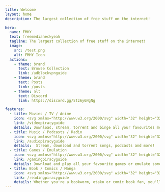 ```yaml
---
title: Welcome
layout: home
description: The largest collection of free stuff on the internet!

hero:
  name: FMHY
  text: freemediaheckyeah
  tagline: The largest collection of free stuff on the internet!
  image:
    src: /test.png
    alt: FMHY Icon
  actions:
    - theme: brand
      text: Browse Collection
      link: /adblockvpnguide
    - theme: brand
      text: Posts
      link: /posts
    - theme: alt
      text: Discord
      link: https://discord.gg/Stz6y6NgNg

features:
  - title: Movies / TV / Anime
    icon: <svg xmlns="http://www.w3.org/2000/svg" width="32" height="32" viewBox="0 0 36 36"><path fill="#31373D" d="M35 31s0 4-4 4H5c-4 0-4-4-4-4V12c0-4 4-4 4-4h26s4 0 4 4v19z"/><path fill="#31373D" d="M21.303 10.389a.999.999 0 1 1-1.414 1.414l-9.192-9.192a.999.999 0 1 1 1.414-1.414l9.192 9.192z"/><path fill="#31373D" d="M14.697 10.389a.999.999 0 1 0 1.414 1.414l9.192-9.192a.999.999 0 1 0-1.414-1.414l-9.192 9.192z"/><path fill="#55ACEE" d="M18 11c8 0 10 1 11 2s2 3 2 8s-1 7-2 8s-3 2-11 2s-10-1-11-2s-2-3-2-8s1-7 2-8s3-2 11-2z"/><circle cx="31.5" cy="31.5" r="1.5" fill="#66757F"/><circle cx="4.5" cy="31.5" r="1.5" fill="#66757F"/></svg>
    link: /videopiracyguide
    details: Download, stream, torrent and binge all your favourites movies or shows!
  - title: Music / Podcasts / Radio
    icon: <svg xmlns="http://www.w3.org/2000/svg" width="32" height="32" viewBox="0 0 36 36"><path fill="#5DADEC" d="M14.182.168L7.818 1.469A1.07 1.07 0 0 0 7 2.471v15.857A6.226 6.226 0 0 0 5 18c-2.762 0-5 1.741-5 3.889c0 2.147 2.238 3.889 5 3.889c2.713 0 4.908-1.683 4.985-3.777H10V6.477l4.182-.855A1.07 1.07 0 0 0 15 4.62V.835c0-.459-.368-.76-.818-.667zm21 4l-6.363 1.301c-.451.092-.819.543-.819 1.002v15.857A6.198 6.198 0 0 0 26 22c-2.762 0-5 1.741-5 3.889c0 2.147 2.238 3.889 5 3.889c2.713 0 4.908-1.683 4.985-3.777H31V10.477l4.182-.855A1.07 1.07 0 0 0 36 8.62V4.835c0-.459-.368-.76-.818-.667z"/><path fill="#5DADEC" d="m23.182 10.167l-6.363 1.301c-.451.093-.819.544-.819 1.003v15.857A6.198 6.198 0 0 0 14 28c-2.762 0-5 1.741-5 3.889s2.238 3.889 5 3.889c2.713 0 4.908-1.683 4.985-3.777H19V16.477l4.182-.855A1.07 1.07 0 0 0 24 14.62v-3.785c0-.459-.368-.76-.818-.668z"/></svg>
    link: /audiopiracyguide
    details:  Stream, download and torrent songs, podcasts and more!
  - title: Games / Emulation
    icon: <svg xmlns="http://www.w3.org/2000/svg" width="32" height="32" viewBox="0 0 36 36"><path fill="#31373D" d="m2.13 14.856l-.004-.002S.075 27.271.075 29.061c0 1.824 1.343 3.302 3 3.302c.68 0 1.3-.258 1.803-.678l10.166-8.938L2.13 14.856zm31.69 0l.004-.002s2.051 12.417 2.051 14.207c0 1.824-1.343 3.302-3 3.302c-.68 0-1.3-.258-1.803-.678l-10.166-8.938l12.914-7.891z"/><g fill="#14171A"><circle cx="25.975" cy="15.551" r="8.5"/><circle cx="9.975" cy="15.551" r="8.5"/><path d="M9.975 7.051h16v16.87h-16z"/></g><circle cx="13.075" cy="23.301" r="5" fill="#14171A"/><circle cx="22.875" cy="23.301" r="5" fill="#14171A"/><circle cx="22.875" cy="23.301" r="3" fill="#67757F"/><circle cx="13.075" cy="23.301" r="3" fill="#67757F"/><circle cx="25.735" cy="11.133" r="1.603" fill="#FFCC4D"/><circle cx="25.735" cy="17.607" r="1.603" fill="#77B255"/><circle cx="22.498" cy="14.37" r="1.603" fill="#50A5E6"/><circle cx="28.972" cy="14.37" r="1.603" fill="#DD2E44"/><path fill="#8899A6" d="M11.148 12.514v-2.168a.505.505 0 0 0-.505-.505H9.085a.505.505 0 0 0-.505.505v2.168l1.284 1.285l1.284-1.285zm-2.569 3.63v2.168c0 .279.226.505.505.505h1.558a.505.505 0 0 0 .505-.505v-2.168l-1.284-1.285l-1.284 1.285zm5.269-3.1H11.68l-1.285 1.285l1.285 1.285h2.168a.506.506 0 0 0 .505-.505V13.55a.506.506 0 0 0-.505-.506zm-5.799 0H5.88a.506.506 0 0 0-.505.505v1.558c0 .279.226.505.505.505h2.168l1.285-1.285l-1.284-1.283z"/></svg>
    link: /gamingpiracyguide
    details: Download and play all your favourite games or emulate some old but gold ones!
  - title: Book / Comics / Manga
    icon: <svg xmlns="http://www.w3.org/2000/svg" width="32" height="32" viewBox="0 0 36 36"><path fill="#553788" d="M15 31c0 2.209-.791 4-3 4H5c-4 0-4-14 0-14h7c2.209 0 3 1.791 3 4v6z"/><path fill="#9266CC" d="M34 33h-1V23h1a1 1 0 1 0 0-2H10c-4 0-4 14 0 14h24a1 1 0 1 0 0-2z"/><path fill="#CCD6DD" d="M34.172 33H11c-2 0-2-10 0-10h23.172c1.104 0 1.104 10 0 10z"/><path fill="#99AAB5" d="M11.5 25h23.35c-.135-1.175-.36-2-.678-2H11c-1.651 0-1.938 6.808-.863 9.188C9.745 29.229 10.199 25 11.5 25z"/><path fill="#269" d="M12 8a4 4 0 0 1-4 4H4C0 12 0 1 4 1h4a4 4 0 0 1 4 4v3z"/><path fill="#55ACEE" d="M31 10h-1V3h1a1 1 0 1 0 0-2H7C3 1 3 12 7 12h24a1 1 0 1 0 0-2z"/><path fill="#CCD6DD" d="M31.172 10H8c-2 0-2-7 0-7h23.172c1.104 0 1.104 7 0 7z"/><path fill="#99AAB5" d="M8 5h23.925c-.114-1.125-.364-2-.753-2H8C6.807 3 6.331 5.489 6.562 7.5C6.718 6.142 7.193 5 8 5z"/><path fill="#F4900C" d="M20 17a4 4 0 0 1-4 4H6c-4 0-4-9 0-9h10a4 4 0 0 1 4 4v1z"/><path fill="#FFAC33" d="M35 19h-1v-5h1a1 1 0 1 0 0-2H15c-4 0-4 9 0 9h20a1 1 0 1 0 0-2z"/><path fill="#CCD6DD" d="M35.172 19H16c-2 0-2-5 0-5h19.172c1.104 0 1.104 5 0 5z"/><path fill="#99AAB5" d="M16 16h19.984c-.065-1.062-.334-2-.812-2H16c-1.274 0-1.733 2.027-1.383 3.5c.198-.839.657-1.5 1.383-1.5z"/></svg>
    link: /readingpiracyguide
    details: Whether you're a bookworm, otaku or comic book fan, you'll be able to find your favourite pieces of literature here for free!
---
```

